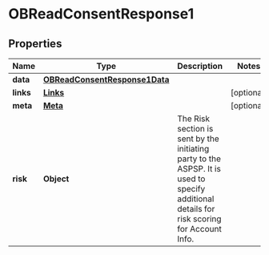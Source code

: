 

# OBReadConsentResponse1


## Properties

| Name | Type | Description | Notes |
|------------ | ------------- | ------------- | -------------|
|**data** | [**OBReadConsentResponse1Data**](OBReadConsentResponse1Data.md) |  |  |
|**links** | [**Links**](Links.md) |  |  [optional] |
|**meta** | [**Meta**](Meta.md) |  |  [optional] |
|**risk** | **Object** | The Risk section is sent by the initiating party to the ASPSP. It is used to specify additional details for risk scoring for Account Info. |  |



